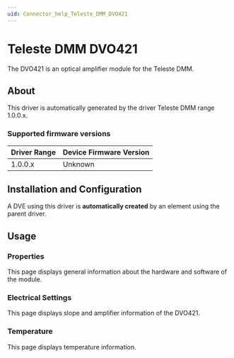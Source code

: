 ```yaml
---
uid: Connector_help_Teleste_DMM_DVO421
---
```


# Teleste DMM DVO421

The DVO421 is an optical amplifier module for the Teleste DMM.

## About

This driver is automatically generated by the driver Teleste DMM range 1.0.0.x.

### Supported firmware versions

| **Driver Range** | **Device Firmware Version** |
|------------------|-----------------------------|
| 1.0.0.x          | Unknown                     |

## Installation and Configuration

A DVE using this driver is **automatically created** by an element using the parent driver.

## Usage

### Properties

This page displays general information about the hardware and software of the module.

### Electrical Settings

This page displays slope and amplifier information of the DVO421.

### Temperature

This page displays temperature information.
